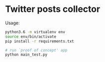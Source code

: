 Twitter posts collector
=======================


Usage:

```sh
python3.6 -m virtualenv env
source env/bin/activate
pip install -r requirements.txt

# run `proof of concept' app
python main_test.py
```
